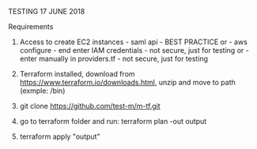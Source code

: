 TESTING 17 JUNE 2018

Requirements
  1) Access to create EC2 instances  - saml api - BEST PRACTICE
                                          or
                                     - aws configure - end enter IAM credentials  - not secure, just for testing
                                          or
                                     - enter manually in providers.tf  - not secure, just for testing 
                                      
  2) Terraform installed, download from https://www.terraform.io/downloads.html, unzip and move to path (exmple: /bin)
  
  3) git clone https://github.com/test-m/m-tf.git
  
  4) go to terraform folder and run: terraform plan -out output
  5) terraform apply "output"
